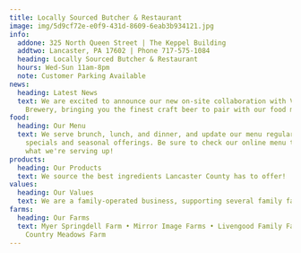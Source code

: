 ```yaml
---
title: Locally Sourced Butcher & Restaurant
image: img/5d9cf72e-e0f9-431d-8609-6eab3b934121.jpg
info:
  addone: 325 North Queen Street | The Keppel Building
  addtwo: Lancaster, PA 17602 | Phone 717-575-1084
  heading: Locally Sourced Butcher & Restaurant
  hours: Wed-Sun 11am-8pm
  note: Customer Parking Available
news:
  heading: Latest News
  text: We are excited to announce our new on-site collaboration with Voodoo
    Brewery, bringing you the finest craft beer to pair with our food menu.
food:
  heading: Our Menu
  text: We serve brunch, lunch, and dinner, and update our menu regularly with
    specials and seasonal offerings. Be sure to check our online menu to see
    what we're serving up!
products:
  heading: Our Products
  text: We source the best ingredients Lancaster County has to offer!
values:
  heading: Our Values
  text: We are a family-operated business, supporting several family farms.
farms:
  heading: Our Farms
  text: Myer Springdell Farm • Mirror Image Farms • Livengood Family Farm •
    Country Meadows Farm
---
```

